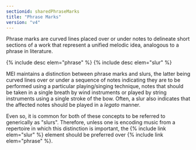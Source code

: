 ```yaml
---
sectionid: sharedPhraseMarks
title: "Phrase Marks"
version: "v4"
---
```


Phrase marks are curved lines placed over or under notes to delineate short sections of a work that represent a unified melodic idea, analogous to a phrase in literature.

{% include desc elem="phrase" %}
{% include desc elem="slur" %}

MEI maintains a distinction between phrase marks and slurs, the latter being curved lines over or under a sequence of notes indicating they are to be performed using a particular playing/singing technique, notes that should be taken in a single breath by wind instruments or played by string instruments using a single stroke of the bow. Often, a slur also indicates that the affected notes should be played in a *legato* manner.

Even so, it is common for both of these concepts to be referred to generically as "slurs". Therefore, unless one is encoding music from a repertoire in which this distinction is important, the {% include link elem="slur" %} element should be preferred over {% include link elem="phrase" %}.
